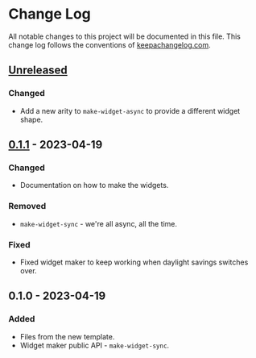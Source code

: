 # Change Log
All notable changes to this project will be documented in this file. This change log follows the conventions of [keepachangelog.com](http://keepachangelog.com/).

## [Unreleased]
### Changed
- Add a new arity to `make-widget-async` to provide a different widget shape.

## [0.1.1] - 2023-04-19
### Changed
- Documentation on how to make the widgets.

### Removed
- `make-widget-sync` - we're all async, all the time.

### Fixed
- Fixed widget maker to keep working when daylight savings switches over.

## 0.1.0 - 2023-04-19
### Added
- Files from the new template.
- Widget maker public API - `make-widget-sync`.

[Unreleased]: https://github.com/your-name/scraper_engine/compare/0.1.1...HEAD
[0.1.1]: https://github.com/your-name/scraper_engine/compare/0.1.0...0.1.1
